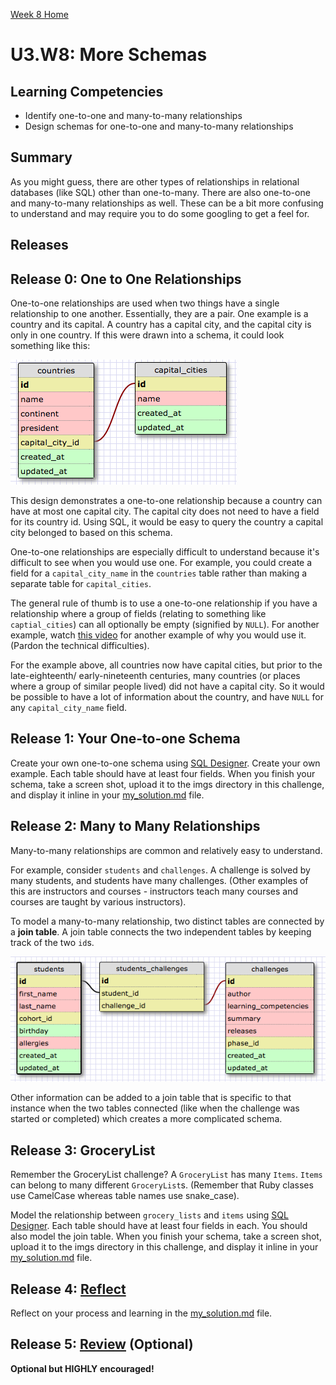 [Week 8 Home](../)

# U3.W8: More Schemas

## Learning Competencies
- Identify one-to-one and many-to-many relationships
- Design schemas for one-to-one and many-to-many relationships

## Summary
As you might guess, there are other types of relationships in relational databases (like SQL) other than one-to-many. There are also one-to-one and many-to-many relationships as well. These can be a bit more confusing to understand and may require you to do some googling to get a feel for.

## Releases

## Release 0: One to One Relationships
One-to-one relationships are used when two things have a single relationship to one another. Essentially, they are a pair.  One example is a country and its capital. A country has a capital city, and the capital city is only in one country. If this were drawn into a schema, it could look something like this:

![countries cities](imgs/countries_cities.png)

This design demonstrates a one-to-one relationship because a country can have at most one capital city. The capital city does not need to have a field for its country id. Using SQL, it would be easy to query the country a capital city belonged to based on this schema.

One-to-one relationships are especially difficult to understand because it's difficult to see when you would use one. For example,  you could create a field for a `capital_city_name` in the `countries` table rather than making a separate table for `capital_cities`.

The general rule of thumb is to use a one-to-one relationship if you have a relationship where a group of fields (relating to something like `captial_cities`) can all optionally be empty (signified by `NULL`). For another example, watch [this video](https://www.youtube.com/watch?v=a0Ov6TGhpyI) for another example of why you would use it. (Pardon the technical difficulties).

For the example above, all countries now have capital cities, but prior to the late-eighteenth/ early-nineteenth centuries, many countries (or places where a group of similar people lived) did not have a capital city. So it would be possible to have a lot of information about the country, and have `NULL` for any `capital_city_name` field.

## Release 1: Your One-to-one Schema
Create your own one-to-one schema using [SQL Designer](https://socrates.devbootcamp.com/sql). Create your own example. Each table should have at least four fields. When you finish your schema, take a screen shot, upload it to the imgs directory in this challenge, and display it inline in your [my_solution.md](my_solution.md) file.

## Release 2: Many to Many Relationships
Many-to-many relationships are common and relatively easy to understand.

For example, consider `students` and `challenges`. A challenge is solved by many students, and students have many challenges. (Other examples of this are instructors and courses - instructors teach many courses and courses are taught by various instructors).

To model a many-to-many relationship, two distinct tables are connected by a **join table**. A join table connects the two independent tables by keeping track of the two `id`s.

![students_challenges](imgs/students_challenges.png)

Other information can be added to a join table that is specific to that instance when the two tables connected (like when the challenge was started or completed) which creates a more complicated schema.

## Release 3: GroceryList
Remember the GroceryList challenge? A `GroceryList` has many `Items`. `Items` can belong to many different `GroceryList`s. (Remember that Ruby classes use CamelCase whereas table names use snake_case).

Model the relationship between `grocery_lists` and `items` using [SQL Designer](https://socrates.devbootcamp.com/sql). Each table should have at least four fields in each. You should also model the join table. When you finish your schema, take a screen shot, upload it to the imgs directory in this challenge, and display it inline in your [my_solution.md](my_solution.md) file.

## Release 4: [Reflect](https://github.com/Devbootcamp/phase-0-handbook/blob/master/coding-references/reflection-guidelines.md)
Reflect on your process and learning in the [my_solution.md](my_solution.md) file.

## Release 5: [Review](https://github.com/Devbootcamp/phase-0-handbook/blob/master/coding-references/review.md) (Optional)
**Optional but HIGHLY encouraged!**
